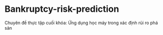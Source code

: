 # Bankruptcy-risk-prediction
Chuyên đề thực tập cuối khóa: Ứng dụng học máy trong xác định rủi ro phá sản
